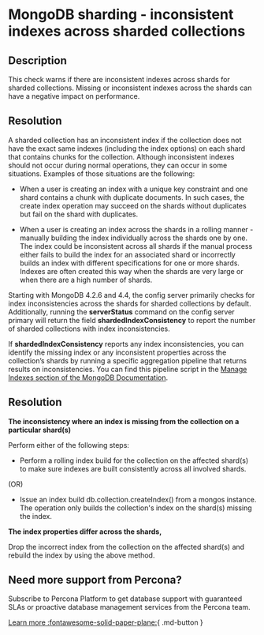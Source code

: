 # MongoDB sharding - inconsistent indexes across sharded collections

## Description
This check warns if there are inconsistent indexes across shards for sharded collections. Missing or inconsistent indexes across the shards can have a negative impact on performance.

## Resolution

A sharded collection has an inconsistent index if the collection does not have the exact same indexes (including the index options) on each shard that contains chunks for the collection. Although inconsistent indexes should not occur during normal operations, they can occur in some situations. Examples of those situations are the following:

- When a user is creating an index with a unique key constraint and one shard contains a chunk with duplicate documents. In such cases, the create index operation may succeed on the shards without duplicates but fail on the shard with duplicates.

- When a user is creating an index across the shards in a rolling manner - manually building the index individually across the shards one by one. The index could be inconsistent across all shards if the manual process either fails to build the index for an associated shard or incorrectly builds an index with different specifications for one or more shards. Indexes are often created this way when the shards are very large or when there are a high number of shards.

Starting with MongoDB 4.2.6 and 4.4, the config server primarily checks for index inconsistencies across the shards for sharded collections by default.
Additionally, running the **serverStatus** command on the config server primary will return the field **shardedIndexConsistency** to report the number of sharded collections with index inconsistencies.

If **shardedIndexConsistency** reports any index inconsistencies, you can identify the missing index or any inconsistent properties across the collection’s shards by running a specific aggregation pipeline that returns results on inconsistencies. You can find this pipeline script in the [Manage Indexes section of the MongoDB Documentation](https://www.mongodb.com/docs/manual/tutorial/manage-indexes/).

## Resolution

**The inconsistency where an index is missing from the collection on a particular shard(s)** 

Perform either of the following steps: 

- Perform a rolling index build for the collection on the affected shard(s) to make sure indexes are built consistently across all involved shards.

(OR)

- Issue an index build db.collection.createIndex() from a mongos instance. The operation only builds the collection's index on the shard(s) missing the index.

**The index properties differ across the shards,**

Drop the incorrect index from the collection on the affected shard(s) and rebuild the index by using the above method.


## Need more support from Percona?
Subscribe to Percona Platform to get database support with guaranteed SLAs or proactive database management services from the Percona team.

[Learn more :fontawesome-solid-paper-plane:](https://per.co.na/subscribe){ .md-button }

